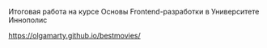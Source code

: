 Итоговая работа на курсе Основы Frontend-разработки в Университете Иннополис

https://olgamarty.github.io/bestmovies/
